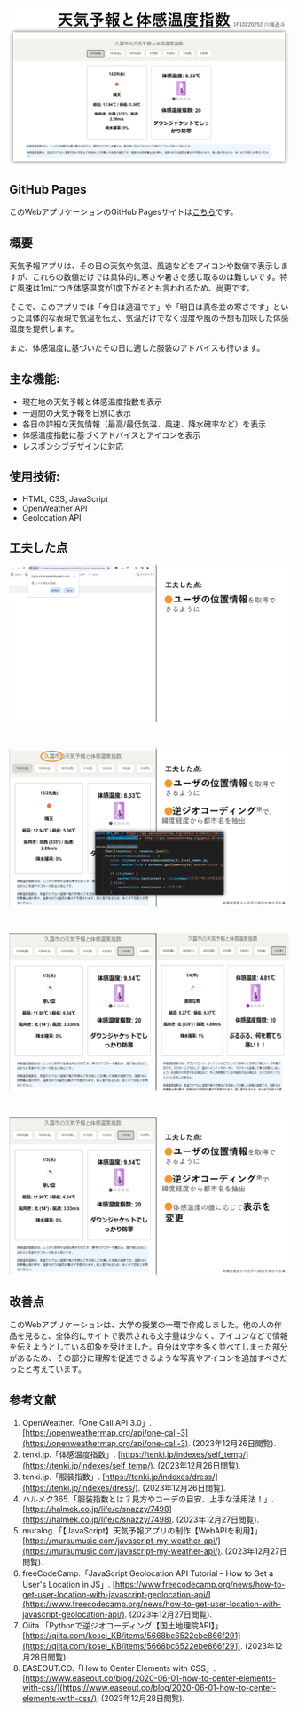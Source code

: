 ![img1](/readme_img/img%20(1).png)

## GitHub Pages

このWebアプリケーションのGitHub Pagesサイトは[こちら](https://s1f10220252.github.io/weather-feelslike/)です。

## 概要

天気予報アプリは、その日の天気や気温、風速などをアイコンや数値で表示しますが、これらの数値だけでは具体的に寒さや暑さを感じ取るのは難しいです。特に風速は1mにつき体感温度が1度下がるとも言われるため、尚更です。

そこで、このアプリでは「今日は適温です」や「明日は真冬並の寒さです」といった具体的な表現で気温を伝え、気温だけでなく湿度や風の予想も加味した体感温度を提供します。

また、体感温度に基づいたその日に適した服装のアドバイスも行います。

## 主な機能:
- 現在地の天気予報と体感温度指数を表示
- 一週間の天気予報を日別に表示
- 各日の詳細な天気情報（最高/最低気温、風速、降水確率など）を表示
- 体感温度指数に基づくアドバイスとアイコンを表示
- レスポンシブデザインに対応

## 使用技術:
- HTML, CSS, JavaScript
- OpenWeather API
- Geolocation API

## 工夫した点

![img3](/readme_img/img%20(3).png)

<br />

![img4](/readme_img/img%20(4).png)

<br />

![img5](/readme_img/img%20(5).png)

<br />

![img6](/readme_img/img%20(6).png)

## 改善点
このWebアプリケーションは、大学の授業の一環で作成しました。他の人の作品を見ると、全体的にサイトで表示される文字量は少なく、アイコンなどで情報を伝えようとしている印象を受けました。自分は文字を多く並べてしまった部分があるため、その部分に理解を促進できるような写真やアイコンを追加すべきだったと考えています。

## 参考文献

1. OpenWeather.「One Call API 3.0」. [https://openweathermap.org/api/one-call-3](https://openweathermap.org/api/one-call-3). (2023年12月26日閲覧).
2. tenki.jp.「体感温度指数」. [https://tenki.jp/indexes/self_temp/](https://tenki.jp/indexes/self_temp/). (2023年12月26日閲覧).
3. tenki.jp.「服装指数」. [https://tenki.jp/indexes/dress/](https://tenki.jp/indexes/dress/). (2023年12月26日閲覧).
4. ハルメク365.「服装指数とは？見方やコーデの目安、上手な活用法！」. [https://halmek.co.jp/life/c/snazzy/7498](https://halmek.co.jp/life/c/snazzy/7498). (2023年12月27日閲覧).
5. muralog.「【JavaScript】天気予報アプリの制作【WebAPIを利用】」. [https://muraumusic.com/javascript-my-weather-api/](https://muraumusic.com/javascript-my-weather-api/). (2023年12月27日閲覧).
6. freeCodeCamp.「JavaScript Geolocation API Tutorial – How to Get a User's Location in JS」. [https://www.freecodecamp.org/news/how-to-get-user-location-with-javascript-geolocation-api/](https://www.freecodecamp.org/news/how-to-get-user-location-with-javascript-geolocation-api/). (2023年12月27日閲覧).
7. Qiita.「Pythonで逆ジオコーディング【国土地理院API】」. [https://qiita.com/kosei_KB/items/5668bc6522ebe866f291](https://qiita.com/kosei_KB/items/5668bc6522ebe866f291). (2023年12月28日閲覧).
8. EASEOUT.CO.「How to Center Elements with CSS」. [https://www.easeout.co/blog/2020-06-01-how-to-center-elements-with-css/](https://www.easeout.co/blog/2020-06-01-how-to-center-elements-with-css/). (2023年12月28日閲覧).
